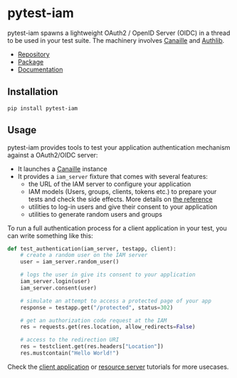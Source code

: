 pytest-iam
==========

pytest-iam spawns a lightweight OAuth2 / OpenID Server (OIDC) in a thread to be used in your test suite.
The machinery involves [Canaille](https://canaille.yaal.coop) and [Authlib](https://authlib.org).

- [Repository](https://gitlab.com/yaal-coop/pytest-iam)
- [Package](https://pypi.org/project/pytest-iam)
- [Documentation](https://pytest-iam.readthedocs.io)

Installation
------------

```console
pip install pytest-iam
```

Usage
-----

pytest-iam provides tools to test your application authentication mechanism against a OAuth2/OIDC server:

- It launches a [Canaille](https://canaille.yaal.coop) instance
- It provides a ``iam_server`` fixture that comes with several features:
    - the URL of the IAM server to configure your application
    - IAM models (Users, groups, clients, tokens etc.) to prepare your tests and check the side effects.
      More details on [the reference](https://pytest-iam.readthedocs.io/en/latest/reference.html)
    - utilities to log-in users and give their consent to your application
    - utilities to generate random users and groups

To run a full authentication process for a client application in your test,
you can write something like this:

```python
def test_authentication(iam_server, testapp, client):
    # create a random user on the IAM server
    user = iam_server.random_user()

    # logs the user in give its consent to your application
    iam_server.login(user)
    iam_server.consent(user)

    # simulate an attempt to access a protected page of your app
    response = testapp.get("/protected", status=302)

    # get an authorization code request at the IAM
    res = requests.get(res.location, allow_redirects=False)

    # access to the redirection URI
    res = testclient.get(res.headers["Location"])
    res.mustcontain("Hello World!")
```

Check the [client application](https://pytest-iam.readthedocs.io/en/latest/client-applications.html) or
[resource server](https://pytest-iam.readthedocs.io/en/latest/resource-servers.html) tutorials
for more usecases.
